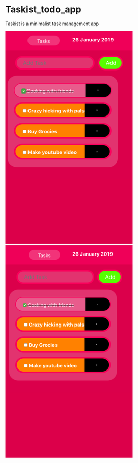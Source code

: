 # Taskist_todo_app
Taskist is a minimalist task management app

<div> 
  <img src = "shots/Screen%20Shot%202019-01-26%20at%206.27.28%20PM.png" width ="400" height = "667" />
   <img src = "shots/Screen%20Shot%202019-01-26%20at%206.33.22%20PM.png" width ="400" height = "667" />
</div>
